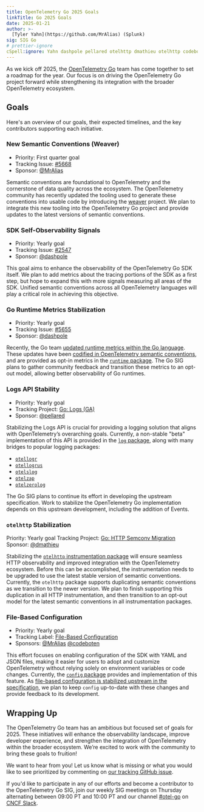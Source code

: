 ```yaml
---
title: OpenTelemetry Go 2025 Goals
linkTitle: Go 2025 Goals
date: 2025-01-21
author: >-
  [Tyler Yahn](https://github.com/MrAlias) (Splunk)
sig: SIG Go
# prettier-ignore
cSpell:ignore: Yahn dashpole pellared otelhttp dmathieu otelhttp codeboten otellogr otellogrus otelslog otelzap otelzerolog
---
```


As we kick off 2025, the
[OpenTelemetry Go](https://github.com/open-telemetry/opentelemetry-go) team has
come together to set a roadmap for the year. Our focus is on driving the
OpenTelemetry Go project forward while strengthening its integration with the
broader OpenTelemetry ecosystem.

## Goals

Here's an overview of our goals, their expected timelines, and the key
contributors supporting each initiative.

### New Semantic Conventions (Weaver)

- Priority: First quarter goal
- Tracking Issue:
  [#5668](https://github.com/open-telemetry/opentelemetry-go/issues/5668)
- Sponsor: [@MrAlias](https://github.com/MrAlias)

Semantic conventions are foundational to OpenTelemetry and the cornerstone of
data quality across the ecosystem. The OpenTelemetry community has recently
updated the tooling used to generate these conventions into usable code by
introducing the [weaver](https://github.com/open-telemetry/weaver) project. We
plan to integrate this new tooling into the OpenTelemetry Go project and provide
updates to the latest versions of semantic conventions.

### SDK Self-Observability Signals

- Priority: Yearly goal
- Tracking Issue:
  [#2547](https://github.com/open-telemetry/opentelemetry-go/issues/2547)
- Sponsor: [@dashpole](https://github.com/dashpole)

This goal aims to enhance the observability of the OpenTelemetry Go SDK itself.
We plan to add metrics about the tracing portions of the SDK as a first step,
but hope to expand this with more signals measuring all areas of the SDK.
Unified semantic conventions across all OpenTelemetry languages will play a
critical role in achieving this objective.

### Go Runtime Metrics Stabilization

- Priority: Yearly goal
- Tracking Issue:
  [#5655](https://github.com/open-telemetry/opentelemetry-go-contrib/issues/5655)
- Sponsor: [@dashpole](https://github.com/dashpole)

Recently, the Go team
[updated runtime metrics within the Go language](https://github.com/golang/go/issues/67120).
These updates have been
[codified in OpenTelemetry semantic conventions](https://github.com/open-telemetry/semantic-conventions/pull/981),
and are provided as opt-in metrics in the
[`runtime` package](https://pkg.go.dev/go.opentelemetry.io/contrib/instrumentation/runtime#pkg-overview).
The Go SIG plans to gather community feedback and transition these metrics to an
opt-out model, allowing better observability of Go runtimes.

### Logs API Stability

- Priority: Yearly goal
- Tracking Project:
  [Go: Logs (GA)](https://github.com/orgs/open-telemetry/projects/43)
- Sponsor: [@pellared](https://github.com/pellared)

Stabilizing the Logs API is crucial for providing a logging solution that aligns
with OpenTelemetry’s overarching goals. Currently, a non-stable "beta"
implementation of this API is provided in the
[`log` package](https://pkg.go.dev/go.opentelemetry.io/otel/log), along with
many bridges to popular logging packages:

- [`otellogr`](https://pkg.go.dev/go.opentelemetry.io/contrib/bridges/otellogr)
- [`otellogrus`](https://pkg.go.dev/go.opentelemetry.io/contrib/bridges/otellogrus)
- [`otelslog`](https://pkg.go.dev/go.opentelemetry.io/contrib/bridges/otelslog)
- [`otelzap`](https://pkg.go.dev/go.opentelemetry.io/contrib/bridges/otelzap)
- [`otelzerolog`](https://pkg.go.dev/go.opentelemetry.io/contrib/bridges/otelzerolog)

The Go SIG plans to continue its effort in developing the upstream
specification. Work to stabilize the OpenTelemetry Go implementation depends on
this upstream development, including the addition of Events.

### `otelhttp` Stabilization

Priority: Yearly goal Tracking Project:
[Go: HTTP Semconv Migration](https://github.com/orgs/open-telemetry/projects/87)
Sponsor: [@dmathieu](https://github.com/dmathieu)

Stabilizing the
[`otelhttp` instrumentation package](https://pkg.go.dev/go.opentelemetry.io/contrib/instrumentation/net/http/otelhttp)
will ensure seamless HTTP observability and improved integration with the
OpenTelemetry ecosystem. Before this can be accomplished, the instrumentation
needs to be upgraded to use the latest stable version of semantic conventions.
Currently, the `otelhttp` package supports duplicating semantic conventions as
we transition to the newer version. We plan to finish supporting this
duplication in all HTTP instrumentation, and then transition to an opt-out model
for the latest semantic conventions in all instrumentation packages.

### File-Based Configuration

- Priority: Yearly goal
- Tracking Label:
  [File-Based Configuration](https://github.com/open-telemetry/opentelemetry-go-contrib/labels/area%3A%20config)
- Sponsors: [@MrAlias](https://github.com/MrAlias)
  [@codeboten](https://github.com/codeboten)

This effort focuses on enabling configuration of the SDK with YAML and JSON
files, making it easier for users to adopt and customize OpenTelemetry without
relying solely on environment variables or code changes. Currently, the
[`config` package](https://pkg.go.dev/go.opentelemetry.io/contrib/config)
provides and implementation of this feature. As
[file-based configuration is stabilized upstream in the specification](https://github.com/orgs/open-telemetry/projects/38),
we plan to keep `config` up-to-date with these changes and provide feedback to
its development.

## Wrapping Up

The OpenTelemetry Go team has an ambitious but focused set of goals for 2025.
These initiatives will enhance the observability landscape, improve developer
experience, and strengthen the integration of OpenTelemetry within the broader
ecosystem. We’re excited to work with the community to bring these goals to
fruition!

We want to hear from you! Let us know what is missing or what you would like to
see prioritized by commenting on
[our tracking GitHub issue](https://github.com/open-telemetry/opentelemetry-go/issues/6175).

If you'd like to participate in any of our efforts and become a contributor to
the OpenTelemetry Go SIG, join our weekly SIG meetings on Thursday alternating
between 09:00 PT and 10:00 PT and our channel
[#otel-go](https://cloud-native.slack.com/archives/C01NPAXACKT) on
[CNCF Slack](https://slack.cncf.io).
